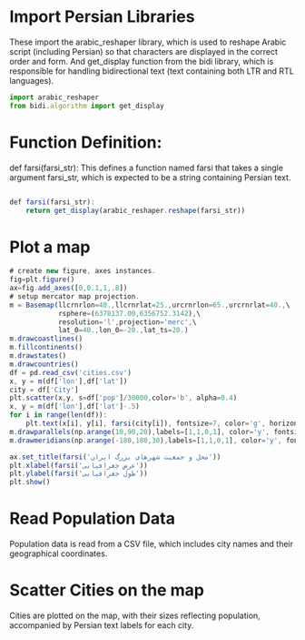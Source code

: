 # Import Persian Libraries
These import the arabic_reshaper library, which is used to reshape Arabic script (including Persian) so that characters are displayed in the correct order and form. And get_display function from the bidi library, which is responsible for handling bidirectional text (text containing both LTR and RTL languages).
```javascript
import arabic_reshaper
from bidi.algorithm import get_display
```
# Function Definition:

def farsi(farsi_str): This defines a function named farsi that takes a single argument farsi_str, which is expected to be a string containing Persian text.
```javascript

def farsi(farsi_str):
    return get_display(arabic_reshaper.reshape(farsi_str))

```
# Plot a map

```javascript
# create new figure, axes instances.
fig=plt.figure()
ax=fig.add_axes([0,0.1,1,.8])
# setup mercator map projection.
m = Basemap(llcrnrlon=40.,llcrnrlat=25.,urcrnrlon=65.,urcrnrlat=40.,\
            rsphere=(6378137.00,6356752.3142),\
            resolution='l',projection='merc',\
            lat_0=40.,lon_0=-20.,lat_ts=20.)
m.drawcoastlines()
m.fillcontinents()
m.drawstates()
m.drawcountries()
df = pd.read_csv('cities.csv')
x, y = m(df['lon'],df['lat'])
city = df['City']
plt.scatter(x,y, s=df['pop']/30000,color='b', alpha=0.4)
x, y = m(df['lon'],df['lat']-.5)
for i in range(len(df)):
    plt.text(x[i], y[i], farsi(city[i]), fontsize=7, color='g', horizontalalignment='center')
m.drawparallels(np.arange(10,90,20),labels=[1,1,0,1], color='y', fontsize=8)
m.drawmeridians(np.arange(-180,180,30),labels=[1,1,0,1], color='y', fontsize=8)

ax.set_title(farsi('محل و جمعیت شهرهای بزرگ ایران'))
plt.xlabel(farsi('عرض جغرافیایی'))
plt.ylabel(farsi('طول جغرافیایی'))
plt.show()
```
# Read Population Data
Population data is read from a CSV file, which includes city names and their geographical coordinates.

# Scatter Cities on the map
Cities are plotted on the map, with their sizes reflecting population, accompanied by Persian text labels for each city.
